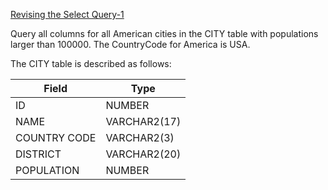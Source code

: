 [Revising the Select Query-1](https://www.hackerrank.com/challenges/revising-the-select-query)

Query all columns for all American cities in the CITY table with populations larger than 100000. The CountryCode for America is USA.

The CITY table is described as follows:


|  Field | Type |
|-------|-----|
| ID  | NUMBER |
| NAME | VARCHAR2(17)   |
| COUNTRY CODE  | VARCHAR2(3)  |
| DISTRICT |  VARCHAR2(20) |
| POPULATION | NUMBER |
